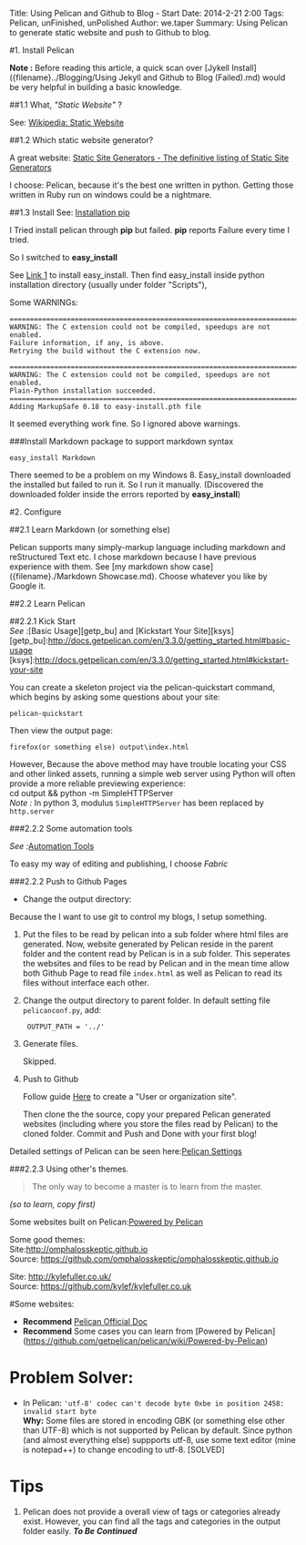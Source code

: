Title: Using Pelican and Github to Blog - Start
Date: 2014-2-21 2:00
Tags: Pelican, unFinished, unPolished
Author: we.taper
Summary: Using Pelican to generate static website and push to Github to blog.

#1. Install Pelican

**Note :** Before reading this article, a quick scan over 
[Jykell Install]({filename}../Blogging/Using Jekyll and Github to Blog (Failed).md) would be very helpful in building a basic knowledge.
<!-- Here's a internal link to Using Jekyll and Github to Blog (Failed).md -->

##1.1 What, *"Static Website"* ?

See: [Wikipedia: Static Website][wiki_sw]


##1.2 Which static website generator?

A great website: [Static Site Generators - The definitive listing of Static Site Generators][ssg_list]



I choose: Pelican, because it's the best one written in python. Getting those written
in Ruby run on windows could be a nightmare. 

##1.3 Install
See: [Installation pip](http://pip.readthedocs.org/en/latest/installing.html)

I Tried install pelican through **pip** but failed. **pip** reports Failure every time I tried.

So I switched to **easy_install**

See [Link 1][l_1] to install easy_install. Then find easy_install inside python 
	installation directory (usually under folder "Scripts"), 


Some WARNINGs:

	==========================================================================
	WARNING: The C extension could not be compiled, speedups are not enabled.
	Failure information, if any, is above.
	Retrying the build without the C extension now.

	==========================================================================
	WARNING: The C extension could not be compiled, speedups are not enabled.
	Plain-Python installation succeeded.
	==========================================================================
	Adding MarkupSafe 0.18 to easy-install.pth file
	  
It seemed everything work fine. So I ignored above warnings.

###Install Markdown package to support markdown syntax

	easy_install Markdown
	
There seemed to be a problem on my Windows 8. Easy_install downloaded the installed but failed to
run it. So I run it manually. (Discovered the downloaded folder inside the errors
reported by **easy_install**)

#2. Configure

##2.1 Learn Markdown (or something else)

Pelican supports many simply-markup language including markdown and reStructured Text etc.
I chose markdown because I have previous experience with them. See [my markdown show 
case]({filename}./Markdown Showcase.md). Choose whatever you like by Google it.


##2.2 Learn Pelican
  
##2.2.1 Kick Start  
*See :*[Basic Usage][getp_bu] and [Kickstart Your Site][ksys]
[getp_bu]:http://docs.getpelican.com/en/3.3.0/getting_started.html#basic-usage
[ksys]:http://docs.getpelican.com/en/3.3.0/getting_started.html#kickstart-your-site

You can create a skeleton project via the pelican-quickstart command, which 
begins by asking some questions about your site:  

	pelican-quickstart

Then view the output page:   

	firefox(or something else) output\index.html

However, Because the above method may have trouble locating your CSS and other
linked assets, running a simple web server using Python will often provide a 
more reliable previewing experience:  
	cd output && python -m SimpleHTTPServer  
*Note :* In python 3, modulus `SimpleHTTPServer` has been replaced by `http.server`



###2.2.2 Some automation tools

*See :*[Automation Tools][a_t]

To easy my way of editing and publishing, I choose *Fabric*

###2.2.2 Push to Github Pages

+ Change the output directory:

Because the I want to use git to control my blogs, I setup something.

1. Put the files to be read by pelican into a sub folder where html files are generated. Now,
website generated by Pelican reside in the parent folder and the content read by Pelican is in
a sub folder. This seperates the websites and files to be read by Pelican and in the mean time
allow both Github Page to read file `index.html` as well as Pelican to read its files without
interface each other.

2. Change the output directory to parent folder.
	In default setting file `pelicanconf.py`, add:
	
		OUTPUT_PATH = '../'
	

3. Generate files.

	Skipped.

4. Push to Github

	Follow guide [Here](http://pages.github.com/) to create a "User or organization site".

	Then clone the the source, copy your prepared Pelican generated websites (including where you store
	the files read by Pelican) to the cloned folder. Commit and Push and Done with your first blog!

Detailed settings of Pelican can be seen here:[Pelican Settings][pel_help_set]

###2.2.3 Using other's themes.

> The only way to become a master is to learn from the master.  

*(so to learn, copy first)*

Some websites built on Pelican:[Powered by Pelican][ped_by_pc]

Some good themes:  
Site:<http://omphalosskeptic.github.io>  
Source: <https://github.com/omphalosskeptic/omphalosskeptic.github.io>  
   
Site: <http://kylefuller.co.uk/>  
Source: <https://github.com/kylef/kylefuller.co.uk>

#Some websites:

* **Recommend** [Pelican Official Doc](http://docs.getpelican.com/en/3.3.0/)
* **Recommend** Some cases you can learn from [Powered by Pelican]
(https://github.com/getpelican/pelican/wiki/Powered-by-Pelican)

# Problem Solver:

* In Pelican: `'utf-8' codec can't decode byte 0xbe in position 2458: invalid start byte`  
	**Why:** Some files are stored in encoding GBK (or something else other than 
UTF-8) which is not supported by Pelican by default. Since python (and almost everything else) suppports utf-8, use some text
editor (mine is notepad++) to change encoding to utf-8. [SOLVED]


# Tips

1. Pelican does not provide a overall view of tags or categories already exist. However, you can find all the tags and categories in the output folder easily.
***To Be Continued***


[wiki_sw]:http://en.wikipedia.org/wiki/Website#Static_website
[ssg_list]:http://staticsitegenerators.net/
[l_1]:https://pypi.python.org/pypi/setuptools#windows
[a_t]:http://docs.getpelican.com/en/3.3.0/getting_started.html#automation-tools
[ped_by_pc]:https://github.com/getpelican/pelican/wiki/Powered-by-Pelican
[pel_help_set]:http://docs.getpelican.com/en/3.3.0/settings.html